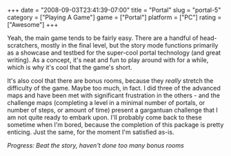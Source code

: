 +++
date = "2008-09-03T23:41:39-07:00"
title = "Portal"
slug = "portal-5"
category = ["Playing A Game"]
game = ["Portal"]
platform = ["PC"]
rating = ["Awesome"]
+++

Yeah, the main game tends to be fairly easy.  There are a handful of head-scratchers, mostly in the final level, but the story mode functions primarily as a showcase and testbed for the super-cool portal technology (and great writing).  As a concept, it's neat and fun to play around with for a while, which is why it's cool that the game's short.

It's also cool that there are bonus rooms, because they <i>really</i> stretch the difficulty of the game.  Maybe too much, in fact.  I did three of the advanced maps and have been met with significant frustration in the others - and the challenge maps (completing a level in a minimal number of portals, or number of steps, or amount of time) present a gargantuan challenge that I am not quite ready to embark upon.  I'll probably come back to these sometime when I'm bored, because the completion of this package is pretty enticing.  Just the same, for the moment I'm satisfied as-is.

<i>Progress: Beat the story, haven't done too many bonus rooms</i>